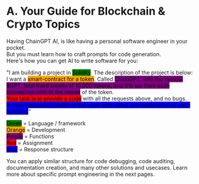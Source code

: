 # A. Your Guide for Blockchain & Crypto Topics

Having ChainGPT AI, is like having a personal software engineer in your pocket. \
But you must learn how to craft prompts for code generation.\
Here's how you can get AI to write software for you:

"I am building a project in <mark style="background-color:green;">Solidity</mark>. The description of the project is below:\
I want a <mark style="background-color:orange;">smart-contract for a token</mark>. Called <mark style="background-color:purple;">ChainGPT, with the symbol $GPT, total fixed supply of 10,000 tokens, and 2% tax from each transaction sent to the owner</mark> of the token. \
<mark style="background-color:red;">Your task is to provide a code</mark> with all the requests above, and no bugs.\
<mark style="background-color:blue;">In your response provide all the code with notes and explanation of each function.</mark>"

<mark style="background-color:green;">Green</mark> = Language / framework\
<mark style="background-color:orange;">Orange</mark> = Development\
<mark style="background-color:purple;">Purple</mark> = Functions\
<mark style="background-color:red;">Red</mark> = Assignment\
<mark style="background-color:blue;">Blue</mark> = Response structure



You can apply similar structure for code debugging, code auditing, documentation creation, and many other solutions and usecases. Learn more about specific prompt engineering in the next pages.

